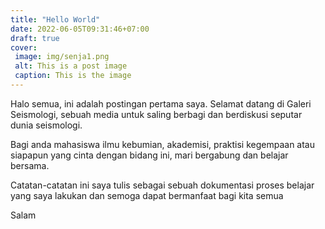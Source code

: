 ```yaml
---
title: "Hello World"
date: 2022-06-05T09:31:46+07:00
draft: true
cover:
 image: img/senja1.png
 alt: This is a post image
 caption: This is the image
---
```


Halo semua, ini adalah postingan pertama saya. Selamat datang di Galeri Seismologi, sebuah media untuk saling berbagi dan berdiskusi seputar dunia seismologi.

Bagi anda mahasiswa ilmu kebumian, akademisi, praktisi kegempaan atau siapapun yang cinta dengan bidang ini, mari bergabung dan belajar bersama.

Catatan-catatan ini saya tulis sebagai sebuah dokumentasi proses belajar yang saya lakukan dan semoga dapat bermanfaat bagi kita semua

Salam  

